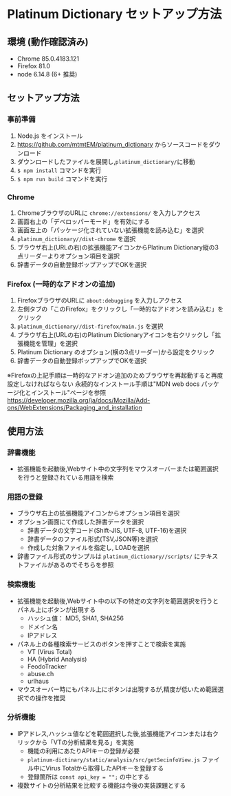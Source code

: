 # Platinum Dictionary セットアップ方法

## 環境 (動作確認済み)
- Chrome 85.0.4183.121
- Firefox 81.0
- node 6.14.8 (6+ 推奨)

## セットアップ方法

### 事前準備
1. Node.js をインストール
2. https://github.com/mtmtEM/platinum_dictionary からソースコードをダウンロード
3. ダウンロードしたファイルを展開し,`platinum_dictionary/`に移動
4. `$ npm install` コマンドを実行
5. `$ npm run build` コマンドを実行

### Chrome
1. ChromeブラウザのURLに `chrome://extensions/` を入力しアクセス
2. 画面右上の「デベロッパーモード」を有効にする
3. 画面左上の「パッケージ化されていない拡張機能を読み込む」を選択
4. `platinum_dictionary//dist-chrome` を選択
5. ブラウザ右上(URLの右)の拡張機能アイコンからPlatinum Dictionary縦の3点リーダーよりオプション項目を選択
6. 辞書データの自動登録ポップアップでOKを選択

### Firefox (一時的なアドオンの追加)
1. FirefoxブラウザのURLに `about:debugging` を入力しアクセス
2. 左側タブの「このFirefox」をクリックし「一時的なアドオンを読み込む」をクリック
3. `platinum_dictionary//dist-firefox/main.js` を選択
4. ブラウザ右上(URLの右)のPlatinum Dictionaryアイコンを右クリックし「拡張機能を管理」を選択
5. Platinum Dictionary のオプション(横の3点リーダー)から設定をクリック
6. 辞書データの自動登録ポップアップでOKを選択

※Firefoxの上記手順は一時的なアドオン追加のためブラウザを再起動すると再度設定しなければならない
永続的なインストール手順は"MDN web docs パッケージ化とインストール"ページを参照
https://developer.mozilla.org/ja/docs/Mozilla/Add-ons/WebExtensions/Packaging_and_installation

## 使用方法

### 辞書機能
- 拡張機能を起動後,Webサイト中の文字列をマウスオーバーまたは範囲選択を行うと登録されている用語を検索

### 用語の登録
- ブラウザ右上の拡張機能アイコンからオプション項目を選択
- オプション画面にて作成した辞書データを選択
  - 辞書データの文字コード(Shift-JIS, UTF-8, UTF-16)を選択
  - 辞書データのファイル形式(TSV,JSON等)を選択
  - 作成した対象ファイルを指定し, LOADを選択
- 辞書ファイル形式のサンプルは `platinum_dictionary//scripts/` にテキストファイルがあるのでそちらを参照

### 検索機能
- 拡張機能を起動後,Webサイト中の以下の特定の文字列を範囲選択を行うとパネル上にボタンが出現する
  - ハッシュ値： MD5, SHA1, SHA256
  - ドメイン名
  - IPアドレス
- パネル上の各種検索サービスのボタンを押すことで検索を実施
  - VT (Virus Total)
  - HA (Hybrid Analysis)
  - FeodoTracker
  - abuse.ch
  - urlhaus
- マウスオーバー時にもパネル上にボタンは出現するが,精度が低いため範囲選択での操作を推奨


### 分析機能
- IPアドレス,ハッシュ値などを範囲選択した後,拡張機能アイコンまたは右クリックから「VTの分析結果を見る」を実施
  - 機能の利用にあたりAPIキーの登録が必要
  - `platinum-dictinary/static/analysis/src/getSecinfoView.js` ファイル中にVirus Totalから取得したAPIキーを登録する
  - 登録箇所は `const api_key = "";` の中とする 
- 複数サイトの分析結果を比較する機能は今後の実装課題とする

